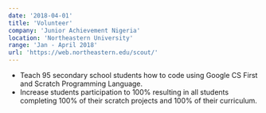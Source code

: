 ```yaml
---
date: '2018-04-01'
title: 'Volunteer'
company: 'Junior Achievement Nigeria'
location: 'Northeastern University'
range: 'Jan - April 2018'
url: 'https://web.northeastern.edu/scout/'
---
```


-  Teach 95 secondary school students how to code using Google CS First and Scratch Programming Language.
-  Increase students participation to 100% resulting in all students completing 100% of their scratch projects and 100% of their curriculum.


